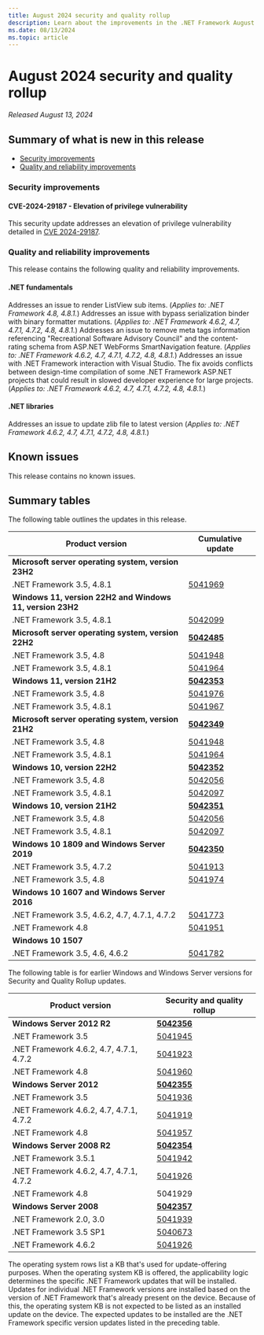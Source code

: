 ```yaml
---
title: August 2024 security and quality rollup
description: Learn about the improvements in the .NET Framework August 2024 security and quality rollup.
ms.date: 08/13/2024
ms.topic: article
---
```

# August 2024 security and quality rollup

_Released August 13, 2024_

## Summary of what is new in this release

- [Security improvements](#security-improvements)
- [Quality and reliability improvements](#quality-and-reliability-improvements)

### Security improvements

#### CVE-2024-29187 - Elevation of privilege vulnerability

This security update addresses an elevation of privilege vulnerability detailed in [CVE 2024-29187](https://msrc.microsoft.com/update-guide/vulnerability/CVE-2024-29187).

### Quality and reliability improvements

This release contains the following quality and reliability improvements.

#### .NET fundamentals

Addresses an issue to render ListView sub items. (*Applies to: .NET Framework 4.8, 4.8.1.*)
Addresses an issue with bypass serialization binder with binary formatter mutations. (*Applies to: .NET Framework 4.6.2, 4.7, 4.7.1, 4.7.2, 4.8, 4.8.1.*)
Addresses an issue to remove meta tags information referencing "Recreational Software Advisory Council" and the content-rating schema from ASP.NET WebForms SmartNavigation feature. (*Applies to: .NET Framework 4.6.2, 4.7, 4.7.1, 4.7.2, 4.8, 4.8.1.*)
Addresses an issue with .NET Framework interaction with Visual Studio.  The fix avoids conflicts between design-time compilation of some .NET Framework ASP.NET projects that could result in slowed developer experience for large projects. (*Applies to: .NET Framework 4.6.2, 4.7, 4.7.1, 4.7.2, 4.8, 4.8.1.*)

#### .NET libraries

Addresses an issue to update zlib file to latest version (*Applies to: .NET Framework 4.6.2, 4.7, 4.7.1, 4.7.2, 4.8, 4.8.1.*)

## Known issues

This release contains no known issues.

## Summary tables

The following table outlines the updates in this release.

| Product version | Cumulative update |
| --- | --- |
| **Microsoft server operating system, version 23H2** | |
| .NET Framework 3.5, 4.8.1 | [5041969](https://support.microsoft.com/kb/5041969) |
| **Windows 11, version 22H2 and Windows 11, version 23H2** | |
| .NET Framework 3.5, 4.8.1 | [5042099](https://support.microsoft.com/kb/5042099) |
| **Microsoft server operating system, version 22H2** | **[5042485](https://support.microsoft.com/kb/5042485)** |
| .NET Framework 3.5, 4.8 | [5041948](https://support.microsoft.com/kb/5041948) |
| .NET Framework 3.5, 4.8.1 | [5041964](https://support.microsoft.com/kb/5041964) |
| **Windows 11, version 21H2** | **[5042353](https://support.microsoft.com/kb/5042353)** |
| .NET Framework 3.5, 4.8 | [5041976](https://support.microsoft.com/kb/5041976) |
| .NET Framework 3.5, 4.8.1 | [5041967](https://support.microsoft.com/kb/5041967) |
| **Microsoft server operating system, version 21H2** | **[5042349](https://support.microsoft.com/kb/5042349)** |
| .NET Framework 3.5, 4.8 | [5041948](https://support.microsoft.com/kb/5041948) |
| .NET Framework 3.5, 4.8.1 | [5041964](https://support.microsoft.com/kb/5041964) |
| **Windows 10, version 22H2** | **[5042352](https://support.microsoft.com/kb/5042352)** |
| .NET Framework 3.5, 4.8 | [5042056](https://support.microsoft.com/kb/5042056) |
| .NET Framework 3.5, 4.8.1 | [5042097](https://support.microsoft.com/kb/5042097) |
| **Windows 10, version 21H2** | **[5042351](https://support.microsoft.com/kb/5042351)** |
| .NET Framework 3.5, 4.8 | [5042056](https://support.microsoft.com/kb/5042056) |
| .NET Framework 3.5, 4.8.1 | [5042097](https://support.microsoft.com/kb/5042097) |
| **Windows 10 1809 and Windows Server 2019** | **[5042350](https://support.microsoft.com/kb/5042350)** |
| .NET Framework 3.5, 4.7.2 | [5041913](https://support.microsoft.com/kb/5041913) |
| .NET Framework 3.5, 4.8 | [5041974](https://support.microsoft.com/kb/5041974) |
| **Windows 10 1607 and Windows Server 2016** | |
| .NET Framework 3.5, 4.6.2, 4.7, 4.7.1, 4.7.2 | [5041773](https://support.microsoft.com/kb/5041773) |
| .NET Framework 4.8 | [5041951](https://support.microsoft.com/kb/5041951) |
| **Windows 10 1507** | |
| .NET Framework 3.5, 4.6, 4.6.2 | [5041782](https://support.microsoft.com/kb/5041782) |

The following table is for earlier Windows and Windows Server versions for Security and Quality Rollup updates.  

| Product version | Security and quality rollup |
| --- | --- |
| **Windows Server 2012 R2** | **[5042356](https://support.microsoft.com/kb/5042356)** |
| .NET Framework 3.5 | [5041945](https://support.microsoft.com/kb/5041945) |
| .NET Framework 4.6.2, 4.7, 4.7.1, 4.7.2 | [5041923](https://support.microsoft.com/kb/5041923) |
| .NET Framework 4.8 | [5041960](https://support.microsoft.com/kb/5041960) |
| **Windows Server 2012** | **[5042355](https://support.microsoft.com/kb/5042355)** |
| .NET Framework 3.5 | [5041936](https://support.microsoft.com/kb/5041936) |
| .NET Framework 4.6.2, 4.7, 4.7.1, 4.7.2 | [5041919](https://support.microsoft.com/kb/5041919) |
| .NET Framework 4.8 | [5041957](https://support.microsoft.com/kb/5041957) |
| **Windows Server 2008 R2** | **[5042354](https://support.microsoft.com/kb/5042354)** |
| .NET Framework 3.5.1 | [5041942](https://support.microsoft.com/kb/5041942) |
| .NET Framework 4.6.2, 4.7, 4.7.1, 4.7.2 | [5041926](https://support.microsoft.com/kb/5041926)|
| .NET Framework 4.8 | 5041929 |
| **Windows Server 2008** | **[5042357](https://support.microsoft.com/kb/5042357)** |
| .NET Framework 2.0, 3.0 | [5041939](https://support.microsoft.com/kb/5041939) |
| .NET Framework 3.5 SP1 | [5040673](https://support.microsoft.com/kb/5040673) |
| .NET Framework 4.6.2 | [5041926](https://support.microsoft.com/kb/5041926) |

The operating system rows list a KB that's used for update-offering purposes. When the operating system KB is offered, the applicability logic determines the specific .NET Framework updates that will be installed. Updates for individual .NET Framework versions are installed based on the version of .NET Framework that's already present on the device. Because of this, the operating system KB is not expected to be listed as an installed update on the device. The expected updates to be installed are the .NET Framework specific version updates listed in the preceding table.
